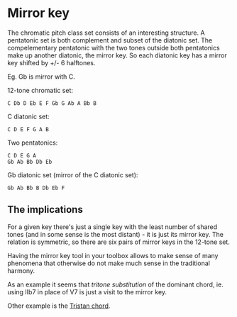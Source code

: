 # Mirror key

The chromatic pitch class set consists of an interesting structure. A pentatonic set is both complement and subset of the diatonic set. The compelementary pentatonic with the two tones outside both pentatonics make up another diatonic, the mirror key. So each diatonic key has a mirror key shifted by +/- 6 halftones.

Eg. Gb is mirror with C.

12-tone chromatic set:

    C Db D Eb E F Gb G Ab A Bb B

C diatonic set:

    C D E F G A B

Two pentatonics:

    C D E G A
    Gb Ab Bb Db Eb

Gb diatonic set (mirror of the C diatonic set):

    Gb Ab Bb B Db Eb F

## The implications

For a given key there's just a single key with the least number of shared tones (and in some sense is the most distant) - it is just its mirror key. The relation is symmetric, so there are six pairs of mirror keys in the 12-tone set.

Having the mirror key tool in your toolbox allows to make sense of many phenomena that otherwise do not make much sense in the traditional harmony.

As an example it seems that *tritone substitution* of the dominant chord, ie. using IIb7 in place of V7 is just a visit to the mirror key.

Other example is the [Tristan chord](tristan_chord.md).
